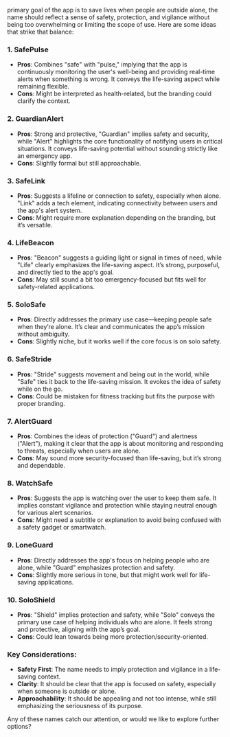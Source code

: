  primary goal of the app is to save lives when people are outside alone, the name should reflect a sense of safety, protection, and vigilance without being too overwhelming or limiting the scope of use. Here are some ideas that strike that balance:

### 1. **SafePulse**
   - **Pros**: Combines "safe" with "pulse," implying that the app is continuously monitoring the user's well-being and providing real-time alerts when something is wrong. It conveys the life-saving aspect while remaining flexible.
   - **Cons**: Might be interpreted as health-related, but the branding could clarify the context.

### 2. **GuardianAlert**
   - **Pros**: Strong and protective, "Guardian" implies safety and security, while "Alert" highlights the core functionality of notifying users in critical situations. It conveys life-saving potential without sounding strictly like an emergency app.
   - **Cons**: Slightly formal but still approachable.

### 3. **SafeLink**
   - **Pros**: Suggests a lifeline or connection to safety, especially when alone. "Link" adds a tech element, indicating connectivity between users and the app's alert system.
   - **Cons**: Might require more explanation depending on the branding, but it’s versatile.

### 4. **LifeBeacon**
   - **Pros**: "Beacon" suggests a guiding light or signal in times of need, while "Life" clearly emphasizes the life-saving aspect. It’s strong, purposeful, and directly tied to the app's goal.
   - **Cons**: May still sound a bit too emergency-focused but fits well for safety-related applications.

### 5. **SoloSafe**
   - **Pros**: Directly addresses the primary use case—keeping people safe when they’re alone. It’s clear and communicates the app’s mission without ambiguity.
   - **Cons**: Slightly niche, but it works well if the core focus is on solo safety.

### 6. **SafeStride**
   - **Pros**: "Stride" suggests movement and being out in the world, while "Safe" ties it back to the life-saving mission. It evokes the idea of safety while on the go.
   - **Cons**: Could be mistaken for fitness tracking but fits the purpose with proper branding.

### 7. **AlertGuard**
   - **Pros**: Combines the ideas of protection ("Guard") and alertness ("Alert"), making it clear that the app is about monitoring and responding to threats, especially when users are alone.
   - **Cons**: May sound more security-focused than life-saving, but it’s strong and dependable.

### 8. **WatchSafe**
   - **Pros**: Suggests the app is watching over the user to keep them safe. It implies constant vigilance and protection while staying neutral enough for various alert scenarios.
   - **Cons**: Might need a subtitle or explanation to avoid being confused with a safety gadget or smartwatch.

### 9. **LoneGuard**
   - **Pros**: Directly addresses the app's focus on helping people who are alone, while "Guard" emphasizes protection and safety.
   - **Cons**: Slightly more serious in tone, but that might work well for life-saving applications.

### 10. **SoloShield**
   - **Pros**: "Shield" implies protection and safety, while "Solo" conveys the primary use case of helping individuals who are alone. It feels strong and protective, aligning with the app’s goal.
   - **Cons**: Could lean towards being more protection/security-oriented.

### Key Considerations:
- **Safety First**: The name needs to imply protection and vigilance in a life-saving context.
- **Clarity**: It should be clear that the app is focused on safety, especially when someone is outside or alone.
- **Approachability**: It should be appealing and not too intense, while still emphasizing the seriousness of its purpose.

Any of these names catch our attention, or would we like to explore further options?